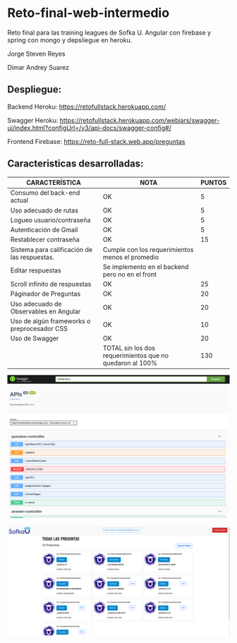 # Reto-final-web-intermedio
Reto final para las training leagues de Sofka U. Angular con firebase y spring con mongo y depsliegue en heroku.

Jorge Steven Reyes

Dimar Andrey Suarez

## Despliegue:

Backend Heroku: https://retofullstack.herokuapp.com/

Swagger Heroku: https://retofullstack.herokuapp.com/webjars/swagger-ui/index.html?configUrl=/v3/api-docs/swagger-config#/

Frontend Firebase: https://reto-full-stack.web.app/preguntas

## Caracteristicas desarrolladas:

| CARACTERÍSTICA                               | NOTA                                                     | PUNTOS |
| -------------------------------------------- | -------------------------------------------------------- | ------ |
| Consumo del back-end  actual                 | OK                                                       | 5      |
| Uso adecuado de rutas                        | OK                                                       | 5      |
| Logueo usuario/contraseña                    | OK                                                       | 5      |
| Autenticación de Gmail                       | OK                                                       | 5      |
| Restablecer contraseña                       | OK                                                       | 15     |
| Sistema para calificación de las respuestas. | Cumple con los requerimientos menos el promedio          |        |
| Editar respuestas                            | Se implemento en el backend pero no en el front          |        |
| Scroll infinito de respuestas                | OK                                                       | 25     |
| Páginador de Preguntas                       | OK                                                       | 20     |
| Uso adecuado de Observables en Angular       | OK                                                       | 20     |
| Uso de algún frameworks o preprocesador CSS  | OK                                                       | 10     |
| Uso de Swagger                               | OK                                                       | 20     |
|                                              | TOTAL sin los dos requerimientos que no quedaron al 100% | 130    |


![](swagger.png)

![](app.png)
